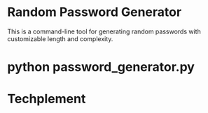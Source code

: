 # Random Password Generator

This is a command-line tool for generating random passwords with customizable length and complexity.

python password_generator.py
=======
# Techplement
